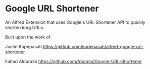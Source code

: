 # Google URL Shortener

An Alfred Extension that uses Google's URL Shortener API to quickly shorten long URLs.

Built upon the work of 

Justin Kopepasah
https://github.com/kopepasah/alfred-google-url-shortener

Fahad Alduraibi
https://github.com/fduraibi/Google-URL-Shortener
